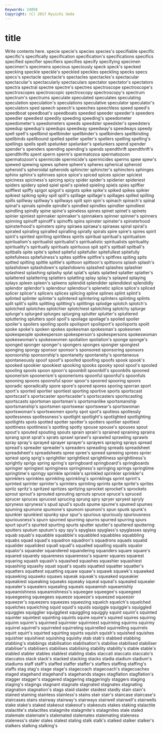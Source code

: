 ```yaml
---
Keywords: 24058 
Copyright: (C) 2017 Ryuichi Ueda
---
```


# title

Write contents here.
specie specie's species species's specifiable specific specific's specifically specification
specification's specifications specifics specified specifier specifiers specifies specify specifying specimen
specimen's specimens specious speciously speck speck's specked specking speckle speckle's
speckled speckles speckling specks specs specs's spectacle spectacle's spectacles spectacles's
spectacular spectacular's spectacularly spectaculars spectator spectator's spectators spectra spectral spectre
spectre's spectres spectroscope spectroscope's spectroscopes spectroscopic spectroscopy spectroscopy's spectrum spectrum's
spectrums speculate speculated speculates speculating speculation speculation's speculations speculative speculator
speculator's speculators sped speech speech's speeches speechless speed speed's speedboat
speedboat's speedboats speeded speeder speeder's speeders speedier speediest speedily speeding
speeding's speedometer speedometer's speedometers speeds speedster speedster's speedsters speedup speedup's
speedups speedway speedway's speedways speedy spell spell's spellbind spellbinder spellbinder's
spellbinders spellbinding spellbinds spellbound spelled speller speller's spellers spelling spelling's
spellings spells spelt spelunker spelunker's spelunkers spend spender spender's spenders
spending spending's spends spendthrift spendthrift's spendthrifts spent sperm sperm's spermatozoa
spermatozoon spermatozoon's spermicide spermicide's spermicides sperms spew spew's spewed spewing
spews sphere sphere's spheres spherical spheroid spheroid's spheroidal spheroids sphincter
sphincter's sphincters sphinges sphinx sphinx's sphinxes spice spice's spiced spices
spicier spiciest spiciness spiciness's spicing spicy spider spider's spiderier spideriest
spiders spidery spied spiel spiel's spieled spieling spiels spies spiffier
spiffiest spiffy spigot spigot's spigots spike spike's spiked spikes spikier
spikiest spiking spiky spill spill's spillage spillage's spillages spilled spilling
spills spillway spillway's spillways spilt spin spin's spinach spinach's spinal
spinal's spinals spindle spindle's spindled spindles spindlier spindliest spindling spindly
spine spine's spineless spines spinet spinet's spinets spinier spiniest spinnaker
spinnaker's spinnakers spinner spinner's spinners spinning spinoff spinoff's spinoffs spins
spinster spinster's spinsterhood spinsterhood's spinsters spiny spiraea spiraea's spiraeas spiral
spiral's spiraled spiraling spiralled spiralling spirally spirals spire spire's spires
spirit spirit's spirited spiriting spiritless spirits spiritual spiritual's spiritualism spiritualism's
spiritualist spiritualist's spiritualistic spiritualists spirituality spirituality's spiritually spirituals spirituous spit
spit's spitball spitball's spitballs spite spite's spited spiteful spitefuller spitefullest
spitefully spitefulness spitefulness's spites spitfire spitfire's spitfires spiting spits spitted
spitting spittle spittle's spittoon spittoon's spittoons splash splash's splashdown splashdown's
splashdowns splashed splashes splashier splashiest splashing splashy splat splat's splats
splatted splatter splatter's splattered splattering splatters splatting splay splay's splayed
splaying splays spleen spleen's spleens splendid splendider splendidest splendidly splendor
splendor's splendour splendour's splenetic splice splice's spliced splicer splicer's splicers
splices splicing spline splines splint splint's splinted splinter splinter's splintered
splintering splinters splinting splints split split's splits splitting splitting's splittings
splodge splotch splotch's splotched splotches splotchier splotchiest splotching splotchy splurge
splurge's splurged splurges splurging splutter splutter's spluttered spluttering splutters spoil
spoil's spoilage spoilage's spoiled spoiler spoiler's spoilers spoiling spoils spoilsport
spoilsport's spoilsports spoilt spoke spoke's spoken spokes spokesman spokesman's spokesmen
spokespeople spokesperson spokesperson's spokespersons spokeswoman spokeswoman's spokeswomen spoliation spoliation's sponge
sponge's sponged sponger sponger's spongers sponges spongier spongiest sponging spongy
sponsor sponsor's sponsored sponsoring sponsors sponsorship sponsorship's spontaneity spontaneity's spontaneous
spontaneously spoof spoof's spoofed spoofing spoofs spook spook's spooked spookier
spookiest spooking spooks spooky spool spool's spooled spooling spools spoon
spoon's spoonbill spoonbill's spoonbills spooned spoonerism spoonerism's spoonerisms spoonful spoonful's
spoonfuls spooning spoons spoonsful spoor spoor's spoored spooring spoors sporadic
sporadically spore spore's spored spores sporing sporran sport sport's sported
sportier sportiest sporting sportive sports sportscast sportscast's sportscaster sportscaster's sportscasters
sportscasting sportscasts sportsman sportsman's sportsmanlike sportsmanship sportsmanship's sportsmen sportswear sportswear's
sportswoman sportswoman's sportswomen sporty spot spot's spotless spotlessly spotlessness spotlessness's
spotlight spotlight's spotlighted spotlighting spotlights spots spotted spotter spotter's spotters
spottier spottiest spottiness spottiness's spotting spotty spouse spouse's spouses spout
spout's spouted spouting spouts sprain sprain's sprained spraining sprains sprang
sprat sprat's sprats sprawl sprawl's sprawled sprawling sprawls spray spray's
sprayed sprayer sprayer's sprayers spraying sprays spread spread's spreader spreader's
spreaders spreading spreads spreadsheet spreadsheet's spreadsheets spree spree's spreed spreeing
sprees sprier spriest sprig sprig's sprightlier sprightliest sprightliness sprightliness's sprightly
sprigs spring spring's springboard springboard's springboards springier springiest springiness springiness's
springing springs springtime springtime's springy sprinkle sprinkle's sprinkled sprinkler sprinkler's
sprinklers sprinkles sprinkling sprinkling's sprinklings sprint sprint's sprinted sprinter sprinter's
sprinters sprinting sprints sprite sprite's sprites spritz spritz's spritzed spritzes
spritzing sprocket sprocket's sprockets sprout sprout's sprouted sprouting sprouts spruce
spruce's spruced sprucer spruces sprucest sprucing sprung spry spryer spryest
spryly spryness spryness's spud spud's spuds spume spume's spumed spumes
spuming spumone spumone's spumoni spumoni's spun spunk spunk's spunkier spunkiest
spunky spur spur's spurious spuriously spuriousness spuriousness's spurn spurned spurning
spurns spurred spurring spurs spurt spurt's spurted spurting spurts sputter
sputter's sputtered sputtering sputters sputum sputum's spy spy's spyglass spyglass's
spyglasses spying squab squab's squabble squabble's squabbled squabbles squabbling squabs
squad squad's squadron squadron's squadrons squads squalid squalider squalidest squall
squall's squalled squalling squalls squalor squalor's squander squandered squandering squanders
square square's squared squarely squareness squareness's squarer squares squarest squaring
squash squash's squashed squashes squashier squashiest squashing squashy squat squat's
squats squatted squatter squatter's squatters squattest squatting squaw squaw's squawk
squawk's squawked squawking squawks squaws squeak squeak's squeaked squeakier squeakiest
squeaking squeaks squeaky squeal squeal's squealed squealer squealer's squealers squealing
squeals squeamish squeamishly squeamishness squeamishness's squeegee squeegee's squeegeed squeegeeing squeegees
squeeze squeeze's squeezed squeezer squeezer's squeezers squeezes squeezing squelch squelch's
squelched squelches squelching squid squid's squids squiggle squiggle's squiggled squiggles
squigglier squiggliest squiggling squiggly squint squint's squinted squinter squintest squinting
squints squire squire's squired squires squiring squirm squirm's squirmed squirmier
squirmiest squirming squirms squirmy squirrel squirrel's squirreled squirreling squirrelled squirrelling
squirrels squirt squirt's squirted squirting squirts squish squish's squished squishes
squishier squishiest squishing squishy stab stab's stabbed stabbing stabbing's stabbings
stabilisation stabilisation's stabilise stabilised stabiliser stabiliser's stabilisers stabilises stabilising stability
stability's stable stable's stabled stabler stables stablest stabling stabs staccati
staccato staccato's staccatos stack stack's stacked stacking stacks stadia stadium
stadium's stadiums staff staff's staffed staffer staffer's staffers staffing staffing's
staffs stag stag's stage stage's stagecoach stagecoach's stagecoaches staged stagehand
stagehand's stagehands stages stagflation stagflation's stagger stagger's staggered staggering staggeringly
staggers staging staging's stagings stagnant stagnate stagnated stagnates stagnating stagnation
stagnation's stags staid staider staidest staidly stain stain's stained staining
stainless stainless's stains stair stair's staircase staircase's staircases stairs stairway
stairway's stairways stairwell stairwell's stairwells stake stake's staked stakeout stakeout's
stakeouts stakes staking stalactite stalactite's stalactites stalagmite stalagmite's stalagmites stale
staled stalemate stalemate's stalemated stalemates stalemating staleness staleness's staler stales
stalest staling stalk stalk's stalked stalker stalker's stalkers stalking stalking's
